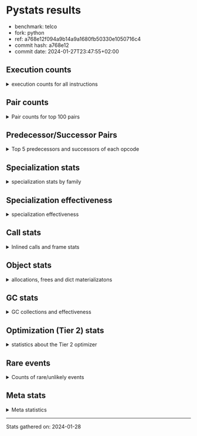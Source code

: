 
# Pystats results

- benchmark: telco
- fork: python
- ref: a768e12f094a9b14a9a1680fb50330e1050716c4
- commit hash: a768e12
- commit date: 2024-01-27T23:47:55+02:00

## Execution counts

<details>
<summary> execution counts for all instructions </summary>

|Name | Count | Self | Cumulative | Miss ratio | 
|---|---:|---:|---:|---:|
| LOAD_FAST | 54,447,560 | 41.0% | 41.0% |  |
| STORE_FAST | 25,625,800 | 19.3% | 60.2% |  |
| BINARY_OP | 17,621,220 | 13.3% | 73.5% |  |
| CALL | 8,010,620 | 6.0% | 79.5% |  |
| LOAD_ATTR_METHOD_NO_DICT | 4,804,440 | 3.6% | 83.1% |  |
| LOAD_CONST | 3,207,840 | 2.4% | 85.5% |  |
| POP_TOP | 3,201,800 | 2.4% | 87.9% |  |
| POP_JUMP_IF_FALSE | 3,200,960 | 2.4% | 90.4% |  |
| LOAD_GLOBAL_BUILTIN | 3,200,840 | 2.4% | 92.8% |  |
| CALL_KW | 3,200,080 | 2.4% | 95.2% |  |
| ENTER_EXECUTOR | 3,200,000 | 2.4% | 97.6% |  |
| TO_BOOL_INT | 3,199,980 | 2.4% | 100.0% |  |
| LOAD_GLOBAL_MODULE | 3,300 | 0.0% | 100.0% |  |
| CALL_METHOD_DESCRIPTOR_FAST | 2,580 | 0.0% | 100.0% |  |
| LOAD_ATTR_METHOD_LAZY_DICT | 2,520 | 0.0% | 100.0% |  |
| FOR_ITER_RANGE | 2,000 | 0.0% | 100.0% |  |
| LOAD_ATTR | 1,580 | 0.0% | 100.0% |  |
| COMPARE_OP | 1,040 | 0.0% | 100.0% |  |
| BINARY_SUBSCR_LIST_INT | 940 | 0.0% | 100.0% |  |
| CALL_BUILTIN_FAST | 940 | 0.0% | 100.0% |  |
| UNPACK_SEQUENCE_TUPLE | 940 | 0.0% | 100.0% |  |
| LOAD_GLOBAL | 920 | 0.0% | 100.0% |  |
| CALL_BUILTIN_CLASS | 800 | 0.0% | 100.0% |  |
| EXTENDED_ARG | 780 | 0.0% | 100.0% |  |
| GET_ITER | 720 | 0.0% | 100.0% |  |
| JUMP_BACKWARD | 680 | 0.0% | 100.0% |  |
| PUSH_NULL | 560 | 0.0% | 100.0% |  |
| LOAD_ATTR_MODULE | 300 | 0.0% | 100.0% |  |
| LOAD_DEREF | 240 | 0.0% | 100.0% |  |
| RETURN_VALUE | 160 | 0.0% | 100.0% |  |
| CALL_FUNCTION_EX | 160 | 0.0% | 100.0% |  |
| RESUME_CHECK | 120 | 0.0% | 100.0% |  |
| STORE_ATTR | 100 | 0.0% | 100.0% |  |
| BEFORE_WITH | 80 | 0.0% | 100.0% |  |
| NOP | 80 | 0.0% | 100.0% |  |
| BUILD_LIST | 80 | 0.0% | 100.0% |  |
| CALL_INTRINSIC_1 | 80 | 0.0% | 100.0% |  |
| COPY_FREE_VARS | 80 | 0.0% | 100.0% |  |
| FOR_ITER | 80 | 0.0% | 100.0% |  |
| LIST_EXTEND | 80 | 0.0% | 100.0% |  |
| LOAD_FAST_CHECK | 80 | 0.0% | 100.0% |  |
| BINARY_OP_SUBTRACT_FLOAT | 60 | 0.0% | 100.0% |  |
| CALL_BUILTIN_FAST_WITH_KEYWORDS | 60 | 0.0% | 100.0% |  |
| BINARY_SUBSCR | 40 | 0.0% | 100.0% |  |
| TO_BOOL | 40 | 0.0% | 100.0% |  |
| UNPACK_SEQUENCE | 40 | 0.0% | 100.0% |  |
| RESUME | 40 | 0.0% | 100.0% |  |


</details>

## Pair counts

<details>
<summary> Pair counts for top 100 pairs </summary>

|Pair | Count | Self | Cumulative | 
|---|---:|---:|---:|
| STORE_FAST LOAD_FAST | 22,423,160 | 16.9% | 16.9% |
| LOAD_FAST LOAD_FAST | 20,815,360 | 15.7% | 32.5% |
| LOAD_FAST BINARY_OP | 17,614,440 | 13.2% | 45.8% |
| BINARY_OP STORE_FAST | 17,614,400 | 13.2% | 59.0% |
| CALL STORE_FAST | 8,006,940 | 6.0% | 65.0% |
| LOAD_FAST CALL | 4,805,520 | 3.6% | 68.7% |
| LOAD_ATTR_METHOD_NO_DICT LOAD_FAST | 4,804,440 | 3.6% | 72.3% |
| LOAD_FAST LOAD_ATTR_METHOD_NO_DICT | 4,804,400 | 3.6% | 75.9% |
| LOAD_FAST LOAD_CONST | 3,202,000 | 2.4% | 78.3% |
| STORE_FAST LOAD_GLOBAL_BUILTIN | 3,200,640 | 2.4% | 80.7% |
| LOAD_GLOBAL_BUILTIN LOAD_FAST | 3,200,100 | 2.4% | 83.1% |
| LOAD_CONST CALL_KW | 3,200,080 | 2.4% | 85.5% |
| CALL_KW POP_TOP | 3,200,000 | 2.4% | 87.9% |
| POP_JUMP_IF_FALSE LOAD_FAST | 3,200,000 | 2.4% | 90.3% |
| TO_BOOL_INT POP_JUMP_IF_FALSE | 3,199,980 | 2.4% | 92.7% |
| POP_TOP ENTER_EXECUTOR | 3,199,960 | 2.4% | 95.1% |
| LOAD_FAST TO_BOOL_INT | 3,199,960 | 2.4% | 97.6% |
| ENTER_EXECUTOR CALL | 3,199,320 | 2.4% | 100.0% |
| BINARY_OP BINARY_OP | 5,820 | 0.0% | 100.0% |
| CALL CALL | 3,000 | 0.0% | 100.0% |
| LOAD_GLOBAL_MODULE LOAD_CONST | 2,820 | 0.0% | 100.0% |
| LOAD_FAST LOAD_ATTR_METHOD_LAZY_DICT | 2,440 | 0.0% | 100.0% |
| LOAD_CONST CALL | 2,200 | 0.0% | 100.0% |
| LOAD_ATTR_METHOD_LAZY_DICT LOAD_CONST | 1,900 | 0.0% | 100.0% |
| LOAD_CONST CALL_METHOD_DESCRIPTOR_FAST | 1,840 | 0.0% | 100.0% |
| CALL_METHOD_DESCRIPTOR_FAST POP_TOP | 1,580 | 0.0% | 100.0% |
| STORE_FAST LOAD_GLOBAL_MODULE | 1,440 | 0.0% | 100.0% |
| LOAD_FAST LOAD_ATTR | 1,280 | 0.0% | 100.0% |
| FOR_ITER_RANGE STORE_FAST | 1,280 | 0.0% | 100.0% |
| LOAD_ATTR LOAD_FAST | 1,000 | 0.0% | 100.0% |
| CALL_METHOD_DESCRIPTOR_FAST STORE_FAST | 1,000 | 0.0% | 100.0% |
| BINARY_OP LOAD_FAST | 960 | 0.0% | 100.0% |
| COMPARE_OP POP_JUMP_IF_FALSE | 960 | 0.0% | 100.0% |
| LOAD_CONST BINARY_OP | 960 | 0.0% | 100.0% |
| LOAD_CONST COMPARE_OP | 960 | 0.0% | 100.0% |
| LOAD_CONST LOAD_FAST | 960 | 0.0% | 100.0% |
| BINARY_SUBSCR_LIST_INT STORE_FAST | 940 | 0.0% | 100.0% |
| UNPACK_SEQUENCE_TUPLE STORE_FAST | 940 | 0.0% | 100.0% |
| LOAD_FAST BINARY_SUBSCR_LIST_INT | 920 | 0.0% | 100.0% |
| LOAD_FAST CALL_BUILTIN_FAST | 920 | 0.0% | 100.0% |
| POP_JUMP_IF_FALSE LOAD_GLOBAL_MODULE | 920 | 0.0% | 100.0% |
| CALL_BUILTIN_FAST UNPACK_SEQUENCE_TUPLE | 920 | 0.0% | 100.0% |
| CALL_BUILTIN_CLASS GET_ITER | 680 | 0.0% | 100.0% |
| POP_TOP LOAD_FAST | 640 | 0.0% | 100.0% |
| ENTER_EXECUTOR FOR_ITER_RANGE | 640 | 0.0% | 100.0% |
| LOAD_CONST CALL_BUILTIN_CLASS | 640 | 0.0% | 100.0% |
| FOR_ITER_RANGE LOAD_FAST | 640 | 0.0% | 100.0% |
| GET_ITER FOR_ITER_RANGE | 620 | 0.0% | 100.0% |
| LOAD_GLOBAL_BUILTIN LOAD_CONST | 620 | 0.0% | 100.0% |
| LOAD_ATTR_METHOD_LAZY_DICT CALL_METHOD_DESCRIPTOR_FAST | 600 | 0.0% | 100.0% |
| STORE_FAST LOAD_GLOBAL | 480 | 0.0% | 100.0% |
| EXTENDED_ARG FOR_ITER_RANGE | 400 | 0.0% | 100.0% |
| POP_TOP LOAD_GLOBAL_MODULE | 360 | 0.0% | 100.0% |
| POP_TOP EXTENDED_ARG | 340 | 0.0% | 100.0% |
| POP_TOP JUMP_BACKWARD | 340 | 0.0% | 100.0% |
| EXTENDED_ARG JUMP_BACKWARD | 340 | 0.0% | 100.0% |
| LOAD_GLOBAL LOAD_GLOBAL_MODULE | 340 | 0.0% | 100.0% |
| PUSH_NULL CALL | 320 | 0.0% | 100.0% |
| JUMP_BACKWARD EXTENDED_ARG | 320 | 0.0% | 100.0% |
| JUMP_BACKWARD FOR_ITER_RANGE | 300 | 0.0% | 100.0% |
| LOAD_ATTR_MODULE PUSH_NULL | 300 | 0.0% | 100.0% |
| CALL POP_TOP | 220 | 0.0% | 100.0% |
| LOAD_GLOBAL LOAD_CONST | 200 | 0.0% | 100.0% |
| LOAD_GLOBAL_MODULE LOAD_ATTR_MODULE | 200 | 0.0% | 100.0% |
| PUSH_NULL LOAD_FAST | 160 | 0.0% | 100.0% |
| LOAD_CONST LOAD_CONST | 160 | 0.0% | 100.0% |
| LOAD_DEREF PUSH_NULL | 160 | 0.0% | 100.0% |
| LOAD_GLOBAL LOAD_GLOBAL_BUILTIN | 120 | 0.0% | 100.0% |
| CALL CALL_METHOD_DESCRIPTOR_FAST | 100 | 0.0% | 100.0% |
| LOAD_ATTR PUSH_NULL | 100 | 0.0% | 100.0% |
| LOAD_ATTR LOAD_ATTR | 100 | 0.0% | 100.0% |
| LOAD_ATTR LOAD_ATTR_MODULE | 100 | 0.0% | 100.0% |
| LOAD_GLOBAL LOAD_ATTR | 100 | 0.0% | 100.0% |
| LOAD_GLOBAL_MODULE LOAD_ATTR | 100 | 0.0% | 100.0% |
| BEFORE_WITH STORE_FAST | 80 | 0.0% | 100.0% |
| GET_ITER EXTENDED_ARG | 80 | 0.0% | 100.0% |
| NOP LOAD_DEREF | 80 | 0.0% | 100.0% |
| POP_TOP NOP | 80 | 0.0% | 100.0% |
| POP_TOP LOAD_GLOBAL | 80 | 0.0% | 100.0% |
| PUSH_NULL LOAD_FAST_CHECK | 80 | 0.0% | 100.0% |
| RETURN_VALUE RETURN_VALUE | 80 | 0.0% | 100.0% |
| BUILD_LIST LOAD_DEREF | 80 | 0.0% | 100.0% |
| CALL LOAD_FAST | 80 | 0.0% | 100.0% |
| CALL STORE_ATTR | 80 | 0.0% | 100.0% |
| CALL CALL_BUILTIN_CLASS | 80 | 0.0% | 100.0% |
| CALL_FUNCTION_EX COPY_FREE_VARS | 80 | 0.0% | 100.0% |
| CALL_INTRINSIC_1 CALL_FUNCTION_EX | 80 | 0.0% | 100.0% |
| CALL_KW STORE_FAST | 80 | 0.0% | 100.0% |
| COMPARE_OP COMPARE_OP | 80 | 0.0% | 100.0% |
| LIST_EXTEND CALL_INTRINSIC_1 | 80 | 0.0% | 100.0% |
| LOAD_ATTR LOAD_ATTR_METHOD_LAZY_DICT | 80 | 0.0% | 100.0% |
| LOAD_DEREF LIST_EXTEND | 80 | 0.0% | 100.0% |
| LOAD_FAST BUILD_LIST | 80 | 0.0% | 100.0% |
| LOAD_FAST CALL_FUNCTION_EX | 80 | 0.0% | 100.0% |
| LOAD_FAST_CHECK CALL | 80 | 0.0% | 100.0% |
| LOAD_GLOBAL LOAD_GLOBAL | 80 | 0.0% | 100.0% |
| STORE_FAST LOAD_CONST | 80 | 0.0% | 100.0% |
| LOAD_GLOBAL_MODULE LOAD_GLOBAL_MODULE | 80 | 0.0% | 100.0% |
| CALL_FUNCTION_EX RESUME_CHECK | 60 | 0.0% | 100.0% |
| COPY_FREE_VARS RESUME_CHECK | 60 | 0.0% | 100.0% |


</details>

## Predecessor/Successor Pairs

<details>
<summary> Top 5 predecessors and successors of each opcode </summary>

### BEFORE_WITH

<details>
<summary> Successors and predecessors for BEFORE_WITH </summary>

|Predecessors | Count | Percentage | 
|---|---:|---:|
| CALL_BUILTIN_FAST_WITH_KEYWORDS | 60 | 75.0% |
| CALL | 20 | 25.0% |

|Successors | Count | Percentage | 
|---|---:|---:|
| STORE_FAST | 80 | 100.0% |


</details>

### BINARY_SUBSCR

<details>
<summary> Successors and predecessors for BINARY_SUBSCR </summary>

|Predecessors | Count | Percentage | 
|---|---:|---:|
| LOAD_FAST | 40 | 100.0% |

|Successors | Count | Percentage | 
|---|---:|---:|
| STORE_FAST | 20 | 50.0% |
| BINARY_SUBSCR_LIST_INT | 20 | 50.0% |


</details>

### GET_ITER

<details>
<summary> Successors and predecessors for GET_ITER </summary>

|Predecessors | Count | Percentage | 
|---|---:|---:|
| CALL_BUILTIN_CLASS | 680 | 94.4% |
| CALL | 40 | 5.6% |

|Successors | Count | Percentage | 
|---|---:|---:|
| FOR_ITER_RANGE | 620 | 86.1% |
| EXTENDED_ARG | 80 | 11.1% |
| FOR_ITER | 20 | 2.8% |


</details>

### NOP

<details>
<summary> Successors and predecessors for NOP </summary>

|Predecessors | Count | Percentage | 
|---|---:|---:|
| POP_TOP | 80 | 100.0% |

|Successors | Count | Percentage | 
|---|---:|---:|
| LOAD_DEREF | 80 | 100.0% |


</details>

### POP_TOP

<details>
<summary> Successors and predecessors for POP_TOP </summary>

|Predecessors | Count | Percentage | 
|---|---:|---:|
| CALL_KW | 3,200,000 | 99.9% |
| CALL_METHOD_DESCRIPTOR_FAST | 1,580 | 0.0% |
| CALL | 220 | 0.0% |

|Successors | Count | Percentage | 
|---|---:|---:|
| ENTER_EXECUTOR | 3,199,960 | 99.9% |
| LOAD_FAST | 640 | 0.0% |
| LOAD_GLOBAL_MODULE | 360 | 0.0% |
| EXTENDED_ARG | 340 | 0.0% |
| JUMP_BACKWARD | 340 | 0.0% |


</details>

### PUSH_NULL

<details>
<summary> Successors and predecessors for PUSH_NULL </summary>

|Predecessors | Count | Percentage | 
|---|---:|---:|
| LOAD_ATTR_MODULE | 300 | 53.6% |
| LOAD_DEREF | 160 | 28.6% |
| LOAD_ATTR | 100 | 17.9% |

|Successors | Count | Percentage | 
|---|---:|---:|
| CALL | 320 | 57.1% |
| LOAD_FAST | 160 | 28.6% |
| LOAD_FAST_CHECK | 80 | 14.3% |


</details>

### RETURN_VALUE

<details>
<summary> Successors and predecessors for RETURN_VALUE </summary>

|Predecessors | Count | Percentage | 
|---|---:|---:|
| RETURN_VALUE | 80 | 50.0% |
| BINARY_OP_SUBTRACT_FLOAT | 60 | 37.5% |
| BINARY_OP | 20 | 12.5% |

|Successors | Count | Percentage | 
|---|---:|---:|
| RETURN_VALUE | 80 | 50.0% |
| LOAD_GLOBAL | 40 | 25.0% |
| LOAD_GLOBAL_MODULE | 40 | 25.0% |


</details>

### TO_BOOL

<details>
<summary> Successors and predecessors for TO_BOOL </summary>

|Predecessors | Count | Percentage | 
|---|---:|---:|
| LOAD_FAST | 40 | 100.0% |

|Successors | Count | Percentage | 
|---|---:|---:|
| POP_JUMP_IF_FALSE | 20 | 50.0% |
| TO_BOOL_INT | 20 | 50.0% |


</details>

### BINARY_OP

<details>
<summary> Successors and predecessors for BINARY_OP </summary>

|Predecessors | Count | Percentage | 
|---|---:|---:|
| LOAD_FAST | 17,614,440 | 100.0% |
| BINARY_OP | 5,820 | 0.0% |
| LOAD_CONST | 960 | 0.0% |

|Successors | Count | Percentage | 
|---|---:|---:|
| STORE_FAST | 17,614,400 | 100.0% |
| BINARY_OP | 5,820 | 0.0% |
| LOAD_FAST | 960 | 0.0% |
| RETURN_VALUE | 20 | 0.0% |
| BINARY_OP_SUBTRACT_FLOAT | 20 | 0.0% |


</details>

### BUILD_LIST

<details>
<summary> Successors and predecessors for BUILD_LIST </summary>

|Predecessors | Count | Percentage | 
|---|---:|---:|
| LOAD_FAST | 80 | 100.0% |

|Successors | Count | Percentage | 
|---|---:|---:|
| LOAD_DEREF | 80 | 100.0% |


</details>

### CALL

<details>
<summary> Successors and predecessors for CALL </summary>

|Predecessors | Count | Percentage | 
|---|---:|---:|
| LOAD_FAST | 4,805,520 | 60.0% |
| ENTER_EXECUTOR | 3,199,320 | 39.9% |
| CALL | 3,000 | 0.0% |
| LOAD_CONST | 2,200 | 0.0% |
| PUSH_NULL | 320 | 0.0% |

|Successors | Count | Percentage | 
|---|---:|---:|
| STORE_FAST | 8,006,940 | 100.0% |
| CALL | 3,000 | 0.0% |
| POP_TOP | 220 | 0.0% |
| CALL_METHOD_DESCRIPTOR_FAST | 100 | 0.0% |
| LOAD_FAST | 80 | 0.0% |


</details>

### CALL_FUNCTION_EX

<details>
<summary> Successors and predecessors for CALL_FUNCTION_EX </summary>

|Predecessors | Count | Percentage | 
|---|---:|---:|
| CALL_INTRINSIC_1 | 80 | 50.0% |
| LOAD_FAST | 80 | 50.0% |

|Successors | Count | Percentage | 
|---|---:|---:|
| COPY_FREE_VARS | 80 | 50.0% |
| RESUME_CHECK | 60 | 37.5% |
| RESUME | 20 | 12.5% |


</details>

### CALL_INTRINSIC_1

<details>
<summary> Successors and predecessors for CALL_INTRINSIC_1 </summary>

|Predecessors | Count | Percentage | 
|---|---:|---:|
| LIST_EXTEND | 80 | 100.0% |

|Successors | Count | Percentage | 
|---|---:|---:|
| CALL_FUNCTION_EX | 80 | 100.0% |


</details>

### CALL_KW

<details>
<summary> Successors and predecessors for CALL_KW </summary>

|Predecessors | Count | Percentage | 
|---|---:|---:|
| LOAD_CONST | 3,200,080 | 100.0% |

|Successors | Count | Percentage | 
|---|---:|---:|
| POP_TOP | 3,200,000 | 100.0% |
| STORE_FAST | 80 | 0.0% |


</details>

### COMPARE_OP

<details>
<summary> Successors and predecessors for COMPARE_OP </summary>

|Predecessors | Count | Percentage | 
|---|---:|---:|
| LOAD_CONST | 960 | 92.3% |
| COMPARE_OP | 80 | 7.7% |

|Successors | Count | Percentage | 
|---|---:|---:|
| POP_JUMP_IF_FALSE | 960 | 92.3% |
| COMPARE_OP | 80 | 7.7% |


</details>

### COPY_FREE_VARS

<details>
<summary> Successors and predecessors for COPY_FREE_VARS </summary>

|Predecessors | Count | Percentage | 
|---|---:|---:|
| CALL_FUNCTION_EX | 80 | 100.0% |

|Successors | Count | Percentage | 
|---|---:|---:|
| RESUME_CHECK | 60 | 75.0% |
| RESUME | 20 | 25.0% |


</details>

### ENTER_EXECUTOR

<details>
<summary> Successors and predecessors for ENTER_EXECUTOR </summary>

|Predecessors | Count | Percentage | 
|---|---:|---:|
| POP_TOP | 3,199,960 | 100.0% |
| JUMP_BACKWARD | 40 | 0.0% |

|Successors | Count | Percentage | 
|---|---:|---:|
| CALL | 3,199,320 | 100.0% |
| FOR_ITER_RANGE | 640 | 0.0% |
| EXTENDED_ARG | 40 | 0.0% |


</details>

### EXTENDED_ARG

<details>
<summary> Successors and predecessors for EXTENDED_ARG </summary>

|Predecessors | Count | Percentage | 
|---|---:|---:|
| POP_TOP | 340 | 43.6% |
| JUMP_BACKWARD | 320 | 41.0% |
| GET_ITER | 80 | 10.3% |
| ENTER_EXECUTOR | 40 | 5.1% |

|Successors | Count | Percentage | 
|---|---:|---:|
| FOR_ITER_RANGE | 400 | 51.3% |
| JUMP_BACKWARD | 340 | 43.6% |
| FOR_ITER | 40 | 5.1% |


</details>

### FOR_ITER

<details>
<summary> Successors and predecessors for FOR_ITER </summary>

|Predecessors | Count | Percentage | 
|---|---:|---:|
| EXTENDED_ARG | 40 | 50.0% |
| GET_ITER | 20 | 25.0% |
| JUMP_BACKWARD | 20 | 25.0% |

|Successors | Count | Percentage | 
|---|---:|---:|
| STORE_FAST | 40 | 50.0% |
| FOR_ITER_RANGE | 40 | 50.0% |


</details>

### JUMP_BACKWARD

<details>
<summary> Successors and predecessors for JUMP_BACKWARD </summary>

|Predecessors | Count | Percentage | 
|---|---:|---:|
| POP_TOP | 340 | 50.0% |
| EXTENDED_ARG | 340 | 50.0% |

|Successors | Count | Percentage | 
|---|---:|---:|
| EXTENDED_ARG | 320 | 47.1% |
| FOR_ITER_RANGE | 300 | 44.1% |
| ENTER_EXECUTOR | 40 | 5.9% |
| FOR_ITER | 20 | 2.9% |


</details>

### LIST_EXTEND

<details>
<summary> Successors and predecessors for LIST_EXTEND </summary>

|Predecessors | Count | Percentage | 
|---|---:|---:|
| LOAD_DEREF | 80 | 100.0% |

|Successors | Count | Percentage | 
|---|---:|---:|
| CALL_INTRINSIC_1 | 80 | 100.0% |


</details>

### LOAD_ATTR

<details>
<summary> Successors and predecessors for LOAD_ATTR </summary>

|Predecessors | Count | Percentage | 
|---|---:|---:|
| LOAD_FAST | 1,280 | 81.0% |
| LOAD_ATTR | 100 | 6.3% |
| LOAD_GLOBAL | 100 | 6.3% |
| LOAD_GLOBAL_MODULE | 100 | 6.3% |

|Successors | Count | Percentage | 
|---|---:|---:|
| LOAD_FAST | 1,000 | 63.3% |
| PUSH_NULL | 100 | 6.3% |
| LOAD_ATTR | 100 | 6.3% |
| LOAD_ATTR_MODULE | 100 | 6.3% |
| LOAD_ATTR_METHOD_LAZY_DICT | 80 | 5.1% |


</details>

### LOAD_CONST

<details>
<summary> Successors and predecessors for LOAD_CONST </summary>

|Predecessors | Count | Percentage | 
|---|---:|---:|
| LOAD_FAST | 3,202,000 | 99.8% |
| LOAD_GLOBAL_MODULE | 2,820 | 0.1% |
| LOAD_ATTR_METHOD_LAZY_DICT | 1,900 | 0.1% |
| LOAD_GLOBAL_BUILTIN | 620 | 0.0% |
| LOAD_GLOBAL | 200 | 0.0% |

|Successors | Count | Percentage | 
|---|---:|---:|
| CALL_KW | 3,200,080 | 99.8% |
| CALL | 2,200 | 0.1% |
| CALL_METHOD_DESCRIPTOR_FAST | 1,840 | 0.1% |
| BINARY_OP | 960 | 0.0% |
| COMPARE_OP | 960 | 0.0% |


</details>

### LOAD_DEREF

<details>
<summary> Successors and predecessors for LOAD_DEREF </summary>

|Predecessors | Count | Percentage | 
|---|---:|---:|
| NOP | 80 | 33.3% |
| BUILD_LIST | 80 | 33.3% |
| RESUME_CHECK | 60 | 25.0% |
| RESUME | 20 | 8.3% |

|Successors | Count | Percentage | 
|---|---:|---:|
| PUSH_NULL | 160 | 66.7% |
| LIST_EXTEND | 80 | 33.3% |


</details>

### LOAD_FAST

<details>
<summary> Successors and predecessors for LOAD_FAST </summary>

|Predecessors | Count | Percentage | 
|---|---:|---:|
| STORE_FAST | 22,423,160 | 41.2% |
| LOAD_FAST | 20,815,360 | 38.2% |
| LOAD_ATTR_METHOD_NO_DICT | 4,804,440 | 8.8% |
| LOAD_GLOBAL_BUILTIN | 3,200,100 | 5.9% |
| POP_JUMP_IF_FALSE | 3,200,000 | 5.9% |

|Successors | Count | Percentage | 
|---|---:|---:|
| LOAD_FAST | 20,815,360 | 38.2% |
| BINARY_OP | 17,614,440 | 32.4% |
| CALL | 4,805,520 | 8.8% |
| LOAD_ATTR_METHOD_NO_DICT | 4,804,400 | 8.8% |
| LOAD_CONST | 3,202,000 | 5.9% |


</details>

### LOAD_FAST_CHECK

<details>
<summary> Successors and predecessors for LOAD_FAST_CHECK </summary>

|Predecessors | Count | Percentage | 
|---|---:|---:|
| PUSH_NULL | 80 | 100.0% |

|Successors | Count | Percentage | 
|---|---:|---:|
| CALL | 80 | 100.0% |


</details>

### LOAD_GLOBAL

<details>
<summary> Successors and predecessors for LOAD_GLOBAL </summary>

|Predecessors | Count | Percentage | 
|---|---:|---:|
| STORE_FAST | 480 | 52.2% |
| POP_TOP | 80 | 8.7% |
| LOAD_GLOBAL | 80 | 8.7% |
| RETURN_VALUE | 40 | 4.3% |
| POP_JUMP_IF_FALSE | 40 | 4.3% |

|Successors | Count | Percentage | 
|---|---:|---:|
| LOAD_GLOBAL_MODULE | 340 | 37.0% |
| LOAD_CONST | 200 | 21.7% |
| LOAD_GLOBAL_BUILTIN | 120 | 13.0% |
| LOAD_ATTR | 100 | 10.9% |
| LOAD_GLOBAL | 80 | 8.7% |


</details>

### POP_JUMP_IF_FALSE

<details>
<summary> Successors and predecessors for POP_JUMP_IF_FALSE </summary>

|Predecessors | Count | Percentage | 
|---|---:|---:|
| TO_BOOL_INT | 3,199,980 | 100.0% |
| COMPARE_OP | 960 | 0.0% |
| TO_BOOL | 20 | 0.0% |

|Successors | Count | Percentage | 
|---|---:|---:|
| LOAD_FAST | 3,200,000 | 100.0% |
| LOAD_GLOBAL_MODULE | 920 | 0.0% |
| LOAD_GLOBAL | 40 | 0.0% |


</details>

### STORE_ATTR

<details>
<summary> Successors and predecessors for STORE_ATTR </summary>

|Predecessors | Count | Percentage | 
|---|---:|---:|
| CALL | 80 | 80.0% |
| STORE_ATTR | 20 | 20.0% |

|Successors | Count | Percentage | 
|---|---:|---:|
| LOAD_GLOBAL | 40 | 40.0% |
| LOAD_GLOBAL_BUILTIN | 40 | 40.0% |
| STORE_ATTR | 20 | 20.0% |


</details>

### STORE_FAST

<details>
<summary> Successors and predecessors for STORE_FAST </summary>

|Predecessors | Count | Percentage | 
|---|---:|---:|
| BINARY_OP | 17,614,400 | 68.7% |
| CALL | 8,006,940 | 31.2% |
| FOR_ITER_RANGE | 1,280 | 0.0% |
| CALL_METHOD_DESCRIPTOR_FAST | 1,000 | 0.0% |
| BINARY_SUBSCR_LIST_INT | 940 | 0.0% |

|Successors | Count | Percentage | 
|---|---:|---:|
| LOAD_FAST | 22,423,160 | 87.5% |
| LOAD_GLOBAL_BUILTIN | 3,200,640 | 12.5% |
| LOAD_GLOBAL_MODULE | 1,440 | 0.0% |
| LOAD_GLOBAL | 480 | 0.0% |
| LOAD_CONST | 80 | 0.0% |


</details>

### UNPACK_SEQUENCE

<details>
<summary> Successors and predecessors for UNPACK_SEQUENCE </summary>

|Predecessors | Count | Percentage | 
|---|---:|---:|
| CALL | 20 | 50.0% |
| CALL_BUILTIN_FAST | 20 | 50.0% |

|Successors | Count | Percentage | 
|---|---:|---:|
| STORE_FAST | 20 | 50.0% |
| UNPACK_SEQUENCE_TUPLE | 20 | 50.0% |


</details>

### RESUME

<details>
<summary> Successors and predecessors for RESUME </summary>

|Predecessors | Count | Percentage | 
|---|---:|---:|
| CALL_FUNCTION_EX | 20 | 50.0% |
| COPY_FREE_VARS | 20 | 50.0% |

|Successors | Count | Percentage | 
|---|---:|---:|
| LOAD_DEREF | 20 | 50.0% |
| LOAD_GLOBAL | 20 | 50.0% |


</details>

### BINARY_OP_SUBTRACT_FLOAT

<details>
<summary> Successors and predecessors for BINARY_OP_SUBTRACT_FLOAT </summary>

|Predecessors | Count | Percentage | 
|---|---:|---:|
| LOAD_FAST | 40 | 66.7% |
| BINARY_OP | 20 | 33.3% |

|Successors | Count | Percentage | 
|---|---:|---:|
| RETURN_VALUE | 60 | 100.0% |


</details>

### BINARY_SUBSCR_LIST_INT

<details>
<summary> Successors and predecessors for BINARY_SUBSCR_LIST_INT </summary>

|Predecessors | Count | Percentage | 
|---|---:|---:|
| LOAD_FAST | 920 | 97.9% |
| BINARY_SUBSCR | 20 | 2.1% |

|Successors | Count | Percentage | 
|---|---:|---:|
| STORE_FAST | 940 | 100.0% |


</details>

### CALL_BUILTIN_CLASS

<details>
<summary> Successors and predecessors for CALL_BUILTIN_CLASS </summary>

|Predecessors | Count | Percentage | 
|---|---:|---:|
| LOAD_CONST | 640 | 80.0% |
| CALL | 80 | 10.0% |
| LOAD_FAST | 40 | 5.0% |
| CALL_BUILTIN_CLASS | 40 | 5.0% |

|Successors | Count | Percentage | 
|---|---:|---:|
| GET_ITER | 680 | 85.0% |
| STORE_FAST | 60 | 7.5% |
| CALL_BUILTIN_CLASS | 40 | 5.0% |
| CALL | 20 | 2.5% |


</details>

### CALL_BUILTIN_FAST

<details>
<summary> Successors and predecessors for CALL_BUILTIN_FAST </summary>

|Predecessors | Count | Percentage | 
|---|---:|---:|
| LOAD_FAST | 920 | 97.9% |
| CALL | 20 | 2.1% |

|Successors | Count | Percentage | 
|---|---:|---:|
| UNPACK_SEQUENCE_TUPLE | 920 | 97.9% |
| UNPACK_SEQUENCE | 20 | 2.1% |


</details>

### CALL_BUILTIN_FAST_WITH_KEYWORDS

<details>
<summary> Successors and predecessors for CALL_BUILTIN_FAST_WITH_KEYWORDS </summary>

|Predecessors | Count | Percentage | 
|---|---:|---:|
| LOAD_CONST | 40 | 66.7% |
| CALL | 20 | 33.3% |

|Successors | Count | Percentage | 
|---|---:|---:|
| BEFORE_WITH | 60 | 100.0% |


</details>

### CALL_METHOD_DESCRIPTOR_FAST

<details>
<summary> Successors and predecessors for CALL_METHOD_DESCRIPTOR_FAST </summary>

|Predecessors | Count | Percentage | 
|---|---:|---:|
| LOAD_CONST | 1,840 | 71.3% |
| LOAD_ATTR_METHOD_LAZY_DICT | 600 | 23.3% |
| CALL | 100 | 3.9% |
| LOAD_ATTR | 40 | 1.6% |

|Successors | Count | Percentage | 
|---|---:|---:|
| POP_TOP | 1,580 | 61.2% |
| STORE_FAST | 1,000 | 38.8% |


</details>

### FOR_ITER_RANGE

<details>
<summary> Successors and predecessors for FOR_ITER_RANGE </summary>

|Predecessors | Count | Percentage | 
|---|---:|---:|
| ENTER_EXECUTOR | 640 | 32.0% |
| GET_ITER | 620 | 31.0% |
| EXTENDED_ARG | 400 | 20.0% |
| JUMP_BACKWARD | 300 | 15.0% |
| FOR_ITER | 40 | 2.0% |

|Successors | Count | Percentage | 
|---|---:|---:|
| STORE_FAST | 1,280 | 64.0% |
| LOAD_FAST | 640 | 32.0% |
| LOAD_GLOBAL | 40 | 2.0% |
| LOAD_GLOBAL_MODULE | 40 | 2.0% |


</details>

### LOAD_ATTR_METHOD_LAZY_DICT

<details>
<summary> Successors and predecessors for LOAD_ATTR_METHOD_LAZY_DICT </summary>

|Predecessors | Count | Percentage | 
|---|---:|---:|
| LOAD_FAST | 2,440 | 96.8% |
| LOAD_ATTR | 80 | 3.2% |

|Successors | Count | Percentage | 
|---|---:|---:|
| LOAD_CONST | 1,900 | 75.4% |
| CALL_METHOD_DESCRIPTOR_FAST | 600 | 23.8% |
| CALL | 20 | 0.8% |


</details>

### LOAD_ATTR_METHOD_NO_DICT

<details>
<summary> Successors and predecessors for LOAD_ATTR_METHOD_NO_DICT </summary>

|Predecessors | Count | Percentage | 
|---|---:|---:|
| LOAD_FAST | 4,804,400 | 100.0% |
| LOAD_ATTR | 40 | 0.0% |

|Successors | Count | Percentage | 
|---|---:|---:|
| LOAD_FAST | 4,804,440 | 100.0% |


</details>

### LOAD_ATTR_MODULE

<details>
<summary> Successors and predecessors for LOAD_ATTR_MODULE </summary>

|Predecessors | Count | Percentage | 
|---|---:|---:|
| LOAD_GLOBAL_MODULE | 200 | 66.7% |
| LOAD_ATTR | 100 | 33.3% |

|Successors | Count | Percentage | 
|---|---:|---:|
| PUSH_NULL | 300 | 100.0% |


</details>

### LOAD_GLOBAL_BUILTIN

<details>
<summary> Successors and predecessors for LOAD_GLOBAL_BUILTIN </summary>

|Predecessors | Count | Percentage | 
|---|---:|---:|
| STORE_FAST | 3,200,640 | 100.0% |
| LOAD_GLOBAL | 120 | 0.0% |
| STORE_ATTR | 40 | 0.0% |
| LOAD_GLOBAL_BUILTIN | 40 | 0.0% |

|Successors | Count | Percentage | 
|---|---:|---:|
| LOAD_FAST | 3,200,100 | 100.0% |
| LOAD_CONST | 620 | 0.0% |
| LOAD_GLOBAL | 40 | 0.0% |
| LOAD_GLOBAL_BUILTIN | 40 | 0.0% |
| LOAD_GLOBAL_MODULE | 40 | 0.0% |


</details>

### LOAD_GLOBAL_MODULE

<details>
<summary> Successors and predecessors for LOAD_GLOBAL_MODULE </summary>

|Predecessors | Count | Percentage | 
|---|---:|---:|
| STORE_FAST | 1,440 | 43.6% |
| POP_JUMP_IF_FALSE | 920 | 27.9% |
| POP_TOP | 360 | 10.9% |
| LOAD_GLOBAL | 340 | 10.3% |
| LOAD_GLOBAL_MODULE | 80 | 2.4% |

|Successors | Count | Percentage | 
|---|---:|---:|
| LOAD_CONST | 2,820 | 85.5% |
| LOAD_ATTR_MODULE | 200 | 6.1% |
| LOAD_ATTR | 100 | 3.0% |
| LOAD_GLOBAL_MODULE | 80 | 2.4% |
| CALL | 60 | 1.8% |


</details>

### RESUME_CHECK

<details>
<summary> Successors and predecessors for RESUME_CHECK </summary>

|Predecessors | Count | Percentage | 
|---|---:|---:|
| CALL_FUNCTION_EX | 60 | 50.0% |
| COPY_FREE_VARS | 60 | 50.0% |

|Successors | Count | Percentage | 
|---|---:|---:|
| LOAD_DEREF | 60 | 50.0% |
| LOAD_GLOBAL_MODULE | 40 | 33.3% |
| LOAD_GLOBAL | 20 | 16.7% |


</details>

### TO_BOOL_INT

<details>
<summary> Successors and predecessors for TO_BOOL_INT </summary>

|Predecessors | Count | Percentage | 
|---|---:|---:|
| LOAD_FAST | 3,199,960 | 100.0% |
| TO_BOOL | 20 | 0.0% |

|Successors | Count | Percentage | 
|---|---:|---:|
| POP_JUMP_IF_FALSE | 3,199,980 | 100.0% |


</details>

### UNPACK_SEQUENCE_TUPLE

<details>
<summary> Successors and predecessors for UNPACK_SEQUENCE_TUPLE </summary>

|Predecessors | Count | Percentage | 
|---|---:|---:|
| CALL_BUILTIN_FAST | 920 | 97.9% |
| UNPACK_SEQUENCE | 20 | 2.1% |

|Successors | Count | Percentage | 
|---|---:|---:|
| STORE_FAST | 940 | 100.0% |


</details>


</details>

## Specialization stats

<details>
<summary> specialization stats by family </summary>

### BINARY_OP

<details>
<summary> specialization stats for BINARY_OP family </summary>

|Kind | Count | Ratio | 
|---|---:|---:|
|     deferred | 17,615,380 | 100.0% |
|          hit | 60 | 0.0% |

| | Count | Ratio | 
|---|---:|---:|
| Success | 20 | 0.3% |
| Failure | 5,820 | 99.7% |

|Failure kind | Count | Ratio | 
|---|---:|---:|
| add other | 4,100 | 70.4% |
| multiply other | 1,560 | 26.8% |
| and int | 80 | 1.4% |
| multiply different types | 80 | 1.4% |


</details>

### BINARY_SUBSCR

<details>
<summary> specialization stats for BINARY_SUBSCR family </summary>

|Kind | Count | Ratio | 
|---|---:|---:|
|     deferred | 20 | 2.0% |
|          hit | 940 | 95.9% |

| | Count | Ratio | 
|---|---:|---:|
| Success | 20 | 100.0% |
| Failure | 0 | 0.0% |


</details>

### CALL

<details>
<summary> specialization stats for CALL family </summary>

|Kind | Count | Ratio | 
|---|---:|---:|
|     deferred | 8,007,420 | 99.9% |
|          hit | 4,380 | 0.1% |

| | Count | Ratio | 
|---|---:|---:|
| Success | 220 | 6.9% |
| Failure | 2,980 | 93.1% |

|Failure kind | Count | Ratio | 
|---|---:|---:|
| meth descr varargs keywords | 1,560 | 52.3% |
| cfunc varargs | 1,000 | 33.6% |
| class no vectorcall | 340 | 11.4% |
| cfunc noargs | 80 | 2.7% |


</details>

### COMPARE_OP

<details>
<summary> specialization stats for COMPARE_OP family </summary>

|Kind | Count | Ratio | 
|---|---:|---:|
|     deferred | 960 | 92.3% |

| | Count | Ratio | 
|---|---:|---:|
| Success | 0 | 0.0% |
| Failure | 80 | 100.0% |

|Failure kind | Count | Ratio | 
|---|---:|---:|
| different types | 80 | 100.0% |


</details>

### FOR_ITER

<details>
<summary> specialization stats for FOR_ITER family </summary>

|Kind | Count | Ratio | 
|---|---:|---:|
|     deferred | 40 | 1.9% |
|          hit | 2,000 | 96.2% |

| | Count | Ratio | 
|---|---:|---:|
| Success | 40 | 100.0% |
| Failure | 0 | 0.0% |


</details>

### LOAD_ATTR

<details>
<summary> specialization stats for LOAD_ATTR family </summary>

|Kind | Count | Ratio | 
|---|---:|---:|
|     deferred | 1,260 | 0.0% |
|          hit | 4,807,260 | 100.0% |

| | Count | Ratio | 
|---|---:|---:|
| Success | 220 | 68.8% |
| Failure | 100 | 31.2% |

|Failure kind | Count | Ratio | 
|---|---:|---:|
| overridden | 80 | 80.0% |
| not managed dict | 20 | 20.0% |


</details>

### LOAD_GLOBAL

<details>
<summary> specialization stats for LOAD_GLOBAL family </summary>

|Kind | Count | Ratio | 
|---|---:|---:|
|     deferred | 460 | 0.0% |
|          hit | 3,204,140 | 100.0% |

| | Count | Ratio | 
|---|---:|---:|
| Success | 460 | 100.0% |
| Failure | 0 | 0.0% |


</details>

### POP_JUMP_IF_FALSE

<details>
<summary> specialization stats for POP_JUMP_IF_FALSE family </summary>


</details>

### STORE_ATTR

<details>
<summary> specialization stats for STORE_ATTR family </summary>

|Kind | Count | Ratio | 
|---|---:|---:|
|     deferred | 80 | 80.0% |

| | Count | Ratio | 
|---|---:|---:|
| Success | 0 | 0.0% |
| Failure | 20 | 100.0% |

|Failure kind | Count | Ratio | 
|---|---:|---:|
| overridden | 20 | 100.0% |


</details>

### TO_BOOL

<details>
<summary> specialization stats for TO_BOOL family </summary>

|Kind | Count | Ratio | 
|---|---:|---:|
|     deferred | 20 | 0.0% |
|          hit | 3,199,980 | 100.0% |

| | Count | Ratio | 
|---|---:|---:|
| Success | 20 | 100.0% |
| Failure | 0 | 0.0% |


</details>

### UNPACK_SEQUENCE

<details>
<summary> specialization stats for UNPACK_SEQUENCE family </summary>

|Kind | Count | Ratio | 
|---|---:|---:|
|     deferred | 20 | 2.0% |
|          hit | 940 | 95.9% |

| | Count | Ratio | 
|---|---:|---:|
| Success | 20 | 100.0% |
| Failure | 0 | 0.0% |


</details>


</details>

## Specialization effectiveness

<details>
<summary> specialization effectiveness </summary>

|Instructions | Count | Ratio | 
|---|---:|---:|
| Basic | 92,886,980 | 69.9% |
| Not specialized | 28,836,640 | 21.7% |
| Specialized hits | 11,219,820 | 8.4% |
| Specialized misses | 0 | 0.0% |

### Deferred by instruction

<details>
<summary> deferred by instruction </summary>

|Name | Count | Ratio | 
|---|---:|---:|
| BINARY_OP | 17,615,380 | 68.7% |
| CALL | 8,007,420 | 31.2% |
| LOAD_ATTR | 1,260 | 0.0% |
| COMPARE_OP | 960 | 0.0% |
| LOAD_GLOBAL | 460 | 0.0% |
| STORE_ATTR | 80 | 0.0% |
| FOR_ITER | 40 | 0.0% |
| BINARY_SUBSCR | 20 | 0.0% |
| TO_BOOL | 20 | 0.0% |
| UNPACK_SEQUENCE | 20 | 0.0% |


</details>

### Misses by instruction

<details>
<summary> misses by instruction </summary>


</details>


</details>

## Call stats

<details>
<summary> Inlined calls and frame stats </summary>

| | Count | Ratio | 
|---|---:|---:|
| Calls to PyEval_EvalDefault | 0 | 0.0% |
| Calls to Python functions inlined | 160 | 100.0% |
| Calls via PyEval_EvalFrame (total) | 0 | 0.0% |
| Calls via PyEval_EvalFrame (vector) | 0 | 0.0% |
| Calls via PyEval_EvalFrame (generator) | 0 | 0.0% |
| Calls via PyEval_EvalFrame (legacy) | 0 | 0.0% |
| Calls via PyEval_EvalFrame (function vectorcall) | 0 | 0.0% |
| Calls via PyEval_EvalFrame (build class) | 0 | 0.0% |
| Calls via PyEval_EvalFrame (slot) | 0 | 0.0% |
| Calls via PyEval_EvalFrame (function ex) | 160 | 100.0% |
| Calls via PyEval_EvalFrame (api) | 0 | 0.0% |
| Calls via PyEval_EvalFrame (method) | 0 | 0.0% |
| Frame objects created | 0 | 0.0% |
| Frames pushed | 0 | 0.0% |


</details>

## Object stats

<details>
<summary> allocations, frees and dict materializatons </summary>

| | Count | Ratio | 
|---|---:|---:|
| Allocations from freelist | 14,408,040 | 20.8% |
| Frees to freelist | 14,408,040 |  |
| Allocations | 55,019,360 | 79.2% |
| Allocations to 512 bytes | 55,019,180 | 79.2% |
| Allocations to 4 kbytes | 20 | 0.0% |
| Allocations over 4 kbytes | 160 | 0.0% |
| Frees | 55,019,009 |  |
| New values | 200 |  |
| Interpreter increfs | 103,118,800 | 38.2% |
| Interpreter decrefs | 144,577,320 | 43.0% |
| Increfs | 166,493,487 | 61.8% |
| Decrefs | 191,258,940 | 57.0% |
| Materialize dict (on request) | 0 | 0.0% |
| Materialize dict (new key) | 0 | 0.0% |
| Materialize dict (too big) | 0 | 0.0% |
| Materialize dict (str subclass) | 0 | 0.0% |
| Dematerialize dict | 0 | 0.0% |
| Method cache hits | 9,601,980 |  |
| Method cache misses | 380 |  |
| Method cache collisions | 315 |  |
| Method cache dunder hits | 235 |  |
| Method cache dunder misses | 5 |  |


</details>

## GC stats

<details>
<summary> GC collections and effectiveness </summary>

|Generation | Collections | Objects collected | Object visits | 
|---:|---:|---:|---:|
| 0 | 0 | 0 | 0 |
| 1 | 0 | 0 | 0 |
| 2 | 0 | 0 | 0 |


</details>

## Optimization (Tier 2) stats

<details>
<summary> statistics about the Tier 2 optimizer </summary>

| | Count | Ratio | 
|---|---:|---:|
| Optimization attempts | 40 |  |
| Traces created | 40 | 100.0% |
| Trace stack overflow | 0 | 0.0% |
| Trace stack underflow | 0 | 0.0% |
| Trace too long | 0 | 0.0% |
| Trace too short | 0 | 0.0% |
| Inner loop found | 0 | 0.0% |
| Recursive call | 0 | 0.0% |
| Low confidence | 0 | 0.0% |
| Traces executed | 3,200,000 |  |
| Uops executed | 163,158,960 | 50.99 |

### Trace length histogram

<details>
<summary> trace length histogram </summary>

|Range | Count | Ratio | 
|---|---:|---:|
| <= 1 | 0 | 0.0% |
| <= 2 | 0 | 0.0% |
| <= 4 | 0 | 0.0% |
| <= 8 | 0 | 0.0% |
| <= 16 | 0 | 0.0% |
| <= 32 | 0 | 0.0% |
| <= 64 | 20 | 50.0% |
| <= 128 | 20 | 50.0% |


</details>

### Optimized trace length histogram

<details>
<summary> optimized trace length histogram </summary>

|Range | Count | Ratio | 
|---|---:|---:|
| <= 1 | 0 | 0.0% |
| <= 2 | 0 | 0.0% |
| <= 4 | 0 | 0.0% |
| <= 8 | 0 | 0.0% |
| <= 16 | 0 | 0.0% |
| <= 32 | 20 | 50.0% |
| <= 64 | 20 | 50.0% |


</details>

### Trace run length histogram

<details>
<summary> trace run length histogram </summary>

|Range | Count | Ratio | 
|---|---:|---:|
| <= 1 | 0 | 0.0% |
| <= 2 | 0 | 0.0% |
| <= 4 | 680 | 0.0% |
| <= 8 | 0 | 0.0% |
| <= 16 | 0 | 0.0% |
| <= 32 | 280 | 0.0% |
| <= 64 | 3,199,040 | 100.0% |


</details>

### Uop execution stats

<details>
<summary> uop execution stats </summary>

|Name | Count | Self | Cumulative | Miss ratio | 
|---|---:|---:|---:|---:|
| LOAD_FAST | 31,990,680 | 19.6% | 19.6% |  |
| _SET_IP | 25,593,840 | 15.7% | 35.3% |  |
| _CHECK_VALIDITY | 19,195,080 | 11.8% | 47.1% |  |
| STORE_FAST | 15,995,480 | 9.8% | 56.9% |  |
| _LOAD_CONST_INLINE_BORROW | 9,597,680 | 5.9% | 62.7% |  |
| _BINARY_OP | 6,398,080 | 3.9% | 66.7% |  |
| _GUARD_NOT_EXHAUSTED_RANGE | 3,200,000 | 2.0% | 68.6% | 0.0% |
| _ITER_CHECK_RANGE | 3,200,000 | 2.0% | 70.6% |  |
| _EXIT_TRACE | 3,199,320 | 2.0% | 72.5% | 100.0% |
| CALL_METHOD_DESCRIPTOR_FAST | 3,199,320 | 2.0% | 74.5% |  |
| _GUARD_GLOBALS_VERSION | 3,199,320 | 2.0% | 76.5% |  |
| _LOAD_GLOBAL_MODULE | 3,199,320 | 2.0% | 78.4% |  |
| _GUARD_TYPE_VERSION | 3,199,320 | 2.0% | 80.4% |  |
| _ITER_NEXT_RANGE | 3,199,320 | 2.0% | 82.4% |  |
| _CHECK_ATTR_METHOD_LAZY_DICT | 3,199,320 | 2.0% | 84.3% |  |
| _LOAD_ATTR_METHOD_LAZY_DICT | 3,199,320 | 2.0% | 86.3% |  |
| BINARY_SUBSCR_LIST_INT | 3,199,040 | 2.0% | 88.2% |  |
| CALL_BUILTIN_FAST | 3,199,040 | 2.0% | 90.2% |  |
| UNPACK_SEQUENCE_TUPLE | 3,199,040 | 2.0% | 92.2% |  |
| _LOAD_ATTR | 3,199,040 | 2.0% | 94.1% |  |
| _COMPARE_OP | 3,199,040 | 2.0% | 96.1% |  |
| _GUARD_IS_FALSE_POP | 3,199,040 | 2.0% | 98.0% |  |
| _LOAD_CONST_INLINE | 3,199,040 | 2.0% | 100.0% |  |
| POP_TOP | 280 | 0.0% | 100.0% |  |


</details>

### Unsupported opcodes

<details>
<summary> unsupported opcodes </summary>

|Opcode | Count | 
|---|---:|
| CALL | 40 |


</details>


</details>

## Rare events

<details>
<summary> Counts of rare/unlikely events </summary>

|Event | Count | 
|---|---:|
| set_class | 0 |
| set_bases | 0 |
| set_eval_frame_func | 0 |
| builtin_dict | 0 |
| func_modification | 0 |


</details>

## Meta stats

<details>
<summary> Meta statistics </summary>

| | Count | 
|---|---:|
| Number of data files | 20 |


</details>

---
Stats gathered on: 2024-01-28
